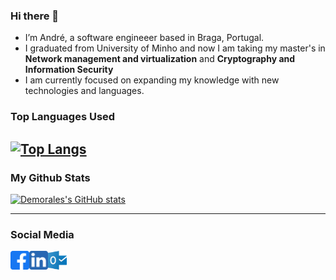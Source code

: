 ### Hi there 👋

- I’m André, a software engineeer based in Braga, Portugal.
- I graduated from University of Minho and now I am taking my master's in **Network management and virtualization** and **Cryptography and Information Security**
- I am currently focused on expanding my knowledge with new technologies and languages.

### Top Languages Used
[![Top Langs](https://github-readme-stats.vercel.app/api/top-langs/?username=Demorales1998&layout=compact&theme=radical)](https://github.com/Demorales1998/)
----------------------------------------

### My Github Stats
[![Demorales's GitHub stats](https://github-readme-stats.vercel.app/api?username=Demorales1998&show_icons=true&theme=radical)](https://github.com/Demorales1998/)

----------------------------------------

### Social Media

<a target="_blank" href="https://www.facebook.com/andre.morais1998">
  <img align="left" alt="Facebook" width="30px" src="https://github.com/Zayts3v/Zayts3v/blob/main/Faceboook.svg" />
</a>
<a target="_blank" href="https://www.linkedin.com/in/andremorais1998/">
  <img align="left" alt="LinkedIN" width="30px" src="https://github.com/Zayts3v/Zayts3v/blob/main/LinkedIN.svg" />
</a>
<a target="_blank" href="mailto:andre_morais98@hotmail.com">
  <img align="left" alt="Mail" width="30px" src="https://github.com/Zayts3v/Zayts3v/blob/main/Outlook.svg" />
</a>

